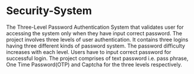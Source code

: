 # Security-System
The Three-Level Password Authentication System that validates user for accessing the system only when they have input correct password. The project involves three levels of user authentication. It contains three logins having three different kinds of password system. The password difficulty increases with each level. Users have to input correct password for successful login. The project comprises of text password i.e. pass phrase, One Time Password(OTP) and Captcha for the three levels respectively.
